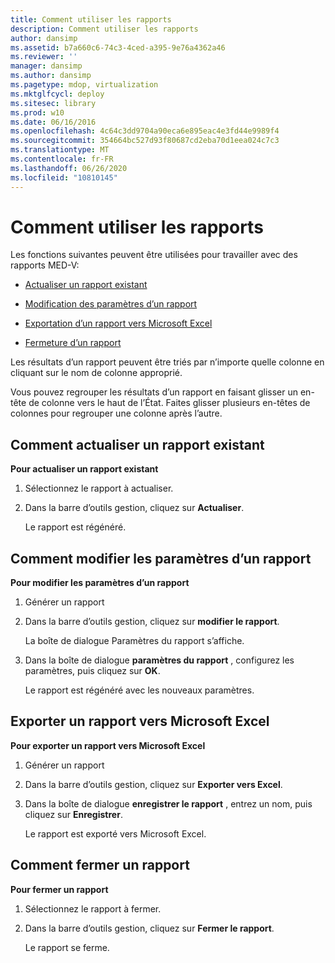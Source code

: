 ```yaml
---
title: Comment utiliser les rapports
description: Comment utiliser les rapports
author: dansimp
ms.assetid: b7a660c6-74c3-4ced-a395-9e76a4362a46
ms.reviewer: ''
manager: dansimp
ms.author: dansimp
ms.pagetype: mdop, virtualization
ms.mktglfcycl: deploy
ms.sitesec: library
ms.prod: w10
ms.date: 06/16/2016
ms.openlocfilehash: 4c64c3dd9704a90eca6e895eac4e3fd44e9989f4
ms.sourcegitcommit: 354664bc527d93f80687cd2eba70d1eea024c7c3
ms.translationtype: MT
ms.contentlocale: fr-FR
ms.lasthandoff: 06/26/2020
ms.locfileid: "10810145"
---
```

# Comment utiliser les rapports


Les fonctions suivantes peuvent être utilisées pour travailler avec des rapports MED-V:

-   [Actualiser un rapport existant](#bkmk-howtorefreshanexistingreport)

-   [Modification des paramètres d’un rapport](#bkmk-howtoeditreportparameters)

-   [Exportation d’un rapport vers Microsoft Excel](#bkmk-howtoexportareporttoexcel)

-   [Fermeture d’un rapport](#bkmk-howtocoseareport)

Les résultats d’un rapport peuvent être triés par n’importe quelle colonne en cliquant sur le nom de colonne approprié.

Vous pouvez regrouper les résultats d’un rapport en faisant glisser un en-tête de colonne vers le haut de l’État. Faites glisser plusieurs en-têtes de colonnes pour regrouper une colonne après l’autre.

## <a href="" id="bkmk-howtorefreshanexistingreport"></a>Comment actualiser un rapport existant


**Pour actualiser un rapport existant**

1.  Sélectionnez le rapport à actualiser.

2.  Dans la barre d’outils gestion, cliquez sur **Actualiser**.

    Le rapport est régénéré.

## <a href="" id="bkmk-howtoeditreportparameters"></a>Comment modifier les paramètres d’un rapport


**Pour modifier les paramètres d’un rapport**

1.  Générer un rapport

2.  Dans la barre d’outils gestion, cliquez sur **modifier le rapport**.

    La boîte de dialogue Paramètres du rapport s’affiche.

3.  Dans la boîte de dialogue **paramètres du rapport** , configurez les paramètres, puis cliquez sur **OK**.

    Le rapport est régénéré avec les nouveaux paramètres.

## <a href="" id="bkmk-howtoexportareporttoexcel"></a>Exporter un rapport vers Microsoft Excel


**Pour exporter un rapport vers Microsoft Excel**

1.  Générer un rapport

2.  Dans la barre d’outils gestion, cliquez sur **Exporter vers Excel**.

3.  Dans la boîte de dialogue **enregistrer le rapport** , entrez un nom, puis cliquez sur **Enregistrer**.

    Le rapport est exporté vers Microsoft Excel.

## <a href="" id="bkmk-howtocoseareport"></a>Comment fermer un rapport


**Pour fermer un rapport**

1.  Sélectionnez le rapport à fermer.

2.  Dans la barre d’outils gestion, cliquez sur **Fermer le rapport**.

    Le rapport se ferme.

 

 





